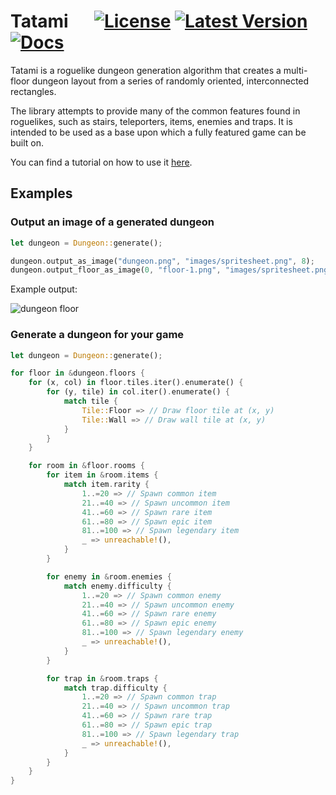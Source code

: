 # Tatami &emsp; [![License]][github.com] [![Latest Version]][crates.io] [![Docs]][docs.rs]

[License]: https://img.shields.io/badge/license-MIT%2FApache-blue.svg
[github.com]: https://github.com/giraffekey/tatami/blob/main/LICENSE
[Latest Version]: https://img.shields.io/crates/v/tatami-dungeon.svg
[crates.io]: https://crates.io/crates/tatami-dungeon
[Docs]: https://docs.rs/tatami-dungeon/badge.svg
[docs.rs]: https://docs.rs/tatami-dungeon/latest/tatami-dungeon

Tatami is a roguelike dungeon generation algorithm that creates a multi-floor dungeon layout from a series of randomly oriented, interconnected rectangles.

The library attempts to provide many of the common features found in roguelikes, such as stairs, teleporters, items, enemies and traps. It is intended to be used as a base upon which a fully featured game can be built on.

You can find a tutorial on how to use it [here](https://masterofgiraffe.com/blog/dungeon-generation-tutorial-rust/).

## Examples

### Output an image of a generated dungeon

```rust
let dungeon = Dungeon::generate();

dungeon.output_as_image("dungeon.png", "images/spritesheet.png", 8);
dungeon.output_floor_as_image(0, "floor-1.png", "images/spritesheet.png", 8);
```

Example output:

![dungeon floor](images/floor-1.png)

### Generate a dungeon for your game

```rust
let dungeon = Dungeon::generate();

for floor in &dungeon.floors {
    for (x, col) in floor.tiles.iter().enumerate() {
        for (y, tile) in col.iter().enumerate() {
            match tile {
                Tile::Floor => // Draw floor tile at (x, y)
                Tile::Wall => // Draw wall tile at (x, y)
            }
        }
    }

    for room in &floor.rooms {
        for item in &room.items {
            match item.rarity {
                1..=20 => // Spawn common item
                21..=40 => // Spawn uncommon item
                41..=60 => // Spawn rare item
                61..=80 => // Spawn epic item
                81..=100 => // Spawn legendary item
                _ => unreachable!(),
            }
        }

        for enemy in &room.enemies {
            match enemy.difficulty {
                1..=20 => // Spawn common enemy
                21..=40 => // Spawn uncommon enemy
                41..=60 => // Spawn rare enemy
                61..=80 => // Spawn epic enemy
                81..=100 => // Spawn legendary enemy
                _ => unreachable!(),
            }
        }

        for trap in &room.traps {
            match trap.difficulty {
                1..=20 => // Spawn common trap
                21..=40 => // Spawn uncommon trap
                41..=60 => // Spawn rare trap
                61..=80 => // Spawn epic trap
                81..=100 => // Spawn legendary trap
                _ => unreachable!(),
            }
        }
    }
}
```
